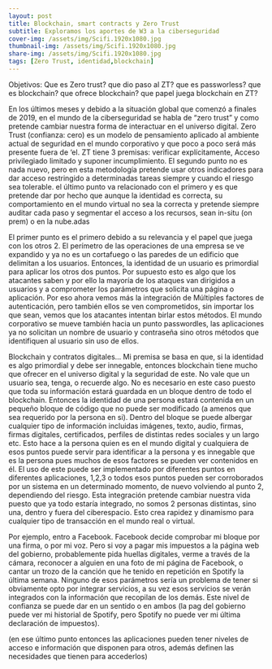```yaml
---
layout: post
title: Blockchain, smart contracts y Zero Trust
subtitle: Exploramos los aportes de W3 a la ciberseguridad
cover-img: /assets/img/Scifi.1920x1080.jpg
thumbnail-img: /assets/img/Scifi.1920x1080.jpg
share-img: /assets/img/Scifi.1920x1080.jpg
tags: [Zero Trust, identidad,blockchain]
---
```


Objetivos: Que es Zero trust? que dio paso al ZT? que es passworless? que es blockchain? que ofrece blockchain? que papel juega blockchain en ZT?

En los últimos meses y debido a la situación global que comenzó a finales de 2019, en el mundo de la ciberseguridad se habla de “zero trust” y como pretende cambiar nuestra forma de interactuar en el universo digital. Zero Trust (confianza: cero) es un modelo de pensamiento aplicado al ambiente actual de seguridad en el mundo corporativo y que poco a poco será más presente fuera de ‘el. ZT tiene 3 premisas: verificar explícitamente, Acceso privilegiado limitado y suponer incumplimiento. El segundo punto no es nada nuevo, pero en esta metodología pretende usar otros indicadores para dar acceso restringido a determinadas tareas siempre y cuando el riesgo sea tolerable. el último punto va relacionado con el primero y es que pretende dar por hecho que aunque la identidad es correcta, su comportamiento en el mundo virtual no sea la correcta y pretende siempre auditar cada paso y segmentar el acceso a los recursos, sean in-situ (on prem) o en la nube.adas

El primer punto es el primero debido a su relevancia y el papel que juega con los otros 2. El perímetro de las operaciones de una empresa se ve expandido y ya no es un cortafuego o las paredes de un edificio que delimitan a los usuarios. Entonces, la identidad de un usuario es primordial para aplicar los otros dos puntos. Por supuesto esto es algo que los atacantes saben y por ello la mayoría de los ataques van dirigidos a usuarios y a comprometer los parámetros que solicita una página o aplicación. Por eso ahora vemos más la integración de Múltiples factores de autenticación, pero también ellos se ven comprometidos, sin importar los que sean, vemos que los atacantes intentan birlar estos métodos. El mundo corporativo se mueve también hacia un punto passwordles, las aplicaciones ya no solicitan un nombre de usuario y contraseña sino otros métodos que identifiquen al usuario sin uso de ellos.

Blockchain y contratos digitales... Mi premisa se basa en que, si la identidad es algo primordial y debe ser innegable, entonces blockchain tiene mucho que ofrecer en el universo digital y la seguridad de este. No vale que un usuario sea, tenga, o recuerde algo. No es necesario en este caso puesto que toda su información estará guardada en un bloque dentro de todo el blockchain. Entonces la identidad de una persona estará contenida en un pequeño bloque de código que no puede ser modificado (a amenos que sea requerido por la persona en si). Dentro del bloque se puede albergar cualquier tipo de información incluidas imágenes, texto, audio, firmas, firmas digitales, certificados, perfiles de distintas redes sociales y un largo etc. Esto hace a la persona quien es en el mundo digital y cualquiera de esos puntos puede servir para identificar a la persona y es innegable que es la persona pues muchos de esos factores se pueden ver contenidos en él. El uso de este puede ser implementado por diferentes puntos en diferentes aplicaciones, 1,2,3 o todos esos puntos pueden ser corroborados por un sistema en un determinado momento, de nuevo volviendo al punto 2, dependiendo del riesgo. Esta integración pretende cambiar nuestra vida puesto que ya todo estaría integrado, no somos 2 personas distintas, sino una, dentro y fuera del ciberespacio. Esto crea rapidez y dinamismo para cualquier tipo de transacción en el mundo real o virtual.

Por ejemplo, entro a Facebook. Facebook decide comprobar mi bloque por una firma, o por mi voz. Pero si voy a pagar mis impuestos a la página web del gobierno, probablemente pida huellas digitales, verme a través de la cámara, reconocer a alguien en una foto de mi página de Facebook, o cantar un trozo de la canción que he tenido en repetición en Spotify la última semana. Ninguno de esos parámetros sería un problema de tener si obviamente opto por integrar servicios, a su vez esos servicios se verán integrados con la información que recopilan de los demás. Este nivel de confianza se puede dar en un sentido o en ambos (la pag del gobierno puede ver mi historial de Spotify, pero Spotify no puede ver mi última declaración de impuestos).

(en ese último punto entonces las aplicaciones pueden tener niveles de acceso e información que disponen para otros, además definen las necesidades que tienen para accederlos)